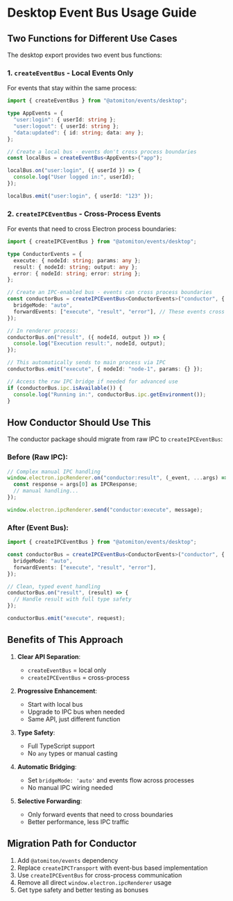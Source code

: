 # Desktop Event Bus Usage Guide

## Two Functions for Different Use Cases

The desktop export provides two event bus functions:

### 1. `createEventBus` - Local Events Only

For events that stay within the same process:

```typescript
import { createEventBus } from "@atomiton/events/desktop";

type AppEvents = {
  "user:login": { userId: string };
  "user:logout": { userId: string };
  "data:updated": { id: string; data: any };
};

// Create a local bus - events don't cross process boundaries
const localBus = createEventBus<AppEvents>("app");

localBus.on("user:login", ({ userId }) => {
  console.log("User logged in:", userId);
});

localBus.emit("user:login", { userId: "123" });
```

### 2. `createIPCEventBus` - Cross-Process Events

For events that need to cross Electron process boundaries:

```typescript
import { createIPCEventBus } from "@atomiton/events/desktop";

type ConductorEvents = {
  execute: { nodeId: string; params: any };
  result: { nodeId: string; output: any };
  error: { nodeId: string; error: string };
};

// Create an IPC-enabled bus - events can cross process boundaries
const conductorBus = createIPCEventBus<ConductorEvents>("conductor", {
  bridgeMode: "auto",
  forwardEvents: ["execute", "result", "error"], // These events cross processes
});

// In renderer process:
conductorBus.on("result", ({ nodeId, output }) => {
  console.log("Execution result:", nodeId, output);
});

// This automatically sends to main process via IPC
conductorBus.emit("execute", { nodeId: "node-1", params: {} });

// Access the raw IPC bridge if needed for advanced use
if (conductorBus.ipc.isAvailable()) {
  console.log("Running in:", conductorBus.ipc.getEnvironment());
}
```

## How Conductor Should Use This

The conductor package should migrate from raw IPC to `createIPCEventBus`:

### Before (Raw IPC):

```typescript
// Complex manual IPC handling
window.electron.ipcRenderer.on("conductor:result", (_event, ...args) => {
  const response = args[0] as IPCResponse;
  // manual handling...
});

window.electron.ipcRenderer.send("conductor:execute", message);
```

### After (Event Bus):

```typescript
import { createIPCEventBus } from "@atomiton/events/desktop";

const conductorBus = createIPCEventBus<ConductorEvents>("conductor", {
  bridgeMode: "auto",
  forwardEvents: ["execute", "result", "error"],
});

// Clean, typed event handling
conductorBus.on("result", (result) => {
  // Handle result with full type safety
});

conductorBus.emit("execute", request);
```

## Benefits of This Approach

1. **Clear API Separation**:
   - `createEventBus` = local only
   - `createIPCEventBus` = cross-process

2. **Progressive Enhancement**:
   - Start with local bus
   - Upgrade to IPC bus when needed
   - Same API, just different function

3. **Type Safety**:
   - Full TypeScript support
   - No `any` types or manual casting

4. **Automatic Bridging**:
   - Set `bridgeMode: 'auto'` and events flow across processes
   - No manual IPC wiring needed

5. **Selective Forwarding**:
   - Only forward events that need to cross boundaries
   - Better performance, less IPC traffic

## Migration Path for Conductor

1. Add `@atomiton/events` dependency
2. Replace `createIPCTransport` with event-bus based implementation
3. Use `createIPCEventBus` for cross-process communication
4. Remove all direct `window.electron.ipcRenderer` usage
5. Get type safety and better testing as bonuses
